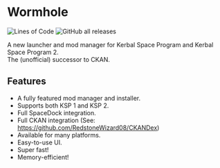 # Wormhole

![Lines of Code](https://tokei.rs/b1/github/RedstoneWizard08/Wormhole?category=code)
![GitHub all releases](https://img.shields.io/github/downloads/RedstoneWizard08/Wormhole/total?style=flat-square)

A new launcher and mod manager for Kerbal Space Program and Kerbal Space Program 2. \
The (unofficial) successor to CKAN.

## Features

- A fully featured mod manager and installer.
- Supports both KSP 1 and KSP 2.
- Full SpaceDock integration.
- Full CKAN integration (See: https://github.com/RedstoneWizard08/CKANDex)
- Available for many platforms.
- Easy-to-use UI.
- Super fast!
- Memory-efficient!
